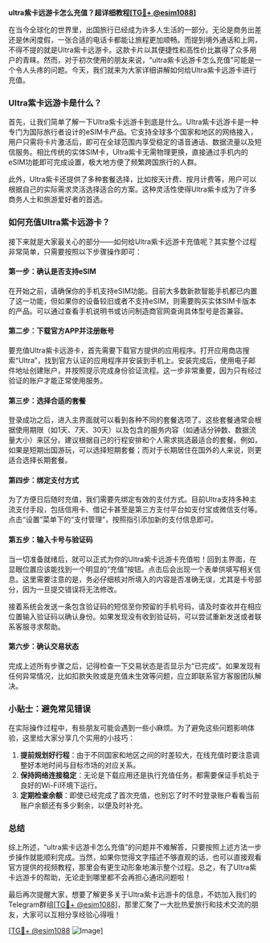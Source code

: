 **ultra紫卡远游卡怎么充值？超详细教程[[TG💪+ @esim1088](https://t.me/s/esim1088)]**

在当今全球化的世界里，出国旅行已经成为许多人生活的一部分。无论是商务出差还是休闲度假，一张合适的电话卡都能让旅程更加顺畅。而提到境外通话和上网，不得不提的就是Ultra紫卡远游卡。这款卡片以其便捷性和高性价比赢得了众多用户的青睐。然而，对于初次使用的朋友来说，“ultra紫卡远游卡怎么充值”可能是一个令人头疼的问题。今天，我们就来为大家详细讲解如何给Ultra紫卡远游卡进行充值。

### Ultra紫卡远游卡是什么？

首先，让我们简单了解一下Ultra紫卡远游卡到底是什么。Ultra紫卡远游卡是一种专门为国际旅行者设计的eSIM卡产品。它支持全球多个国家和地区的网络接入，用户只需将卡片激活后，即可在全球范围内享受稳定的语音通话、数据流量以及短信服务。相比传统的实体SIM卡，Ultra紫卡无需物理更换，直接通过手机内的eSIM功能即可完成设置，极大地方便了频繁跨国旅行的人群。

此外，Ultra紫卡还提供了多种套餐选择，比如按天计费、按月计费等，用户可以根据自己的实际需求灵活选择适合的方案。这种灵活性使得Ultra紫卡成为了许多商务人士和旅游爱好者的首选。

### 如何充值Ultra紫卡远游卡？

接下来就是大家最关心的部分——如何给Ultra紫卡远游卡充值呢？其实整个过程非常简单，只需要按照以下步骤操作即可：

#### 第一步：确认是否支持eSIM

在开始之前，请确保你的手机支持eSIM功能。目前大多数新款智能手机都已内置了这一功能，但如果你的设备较旧或者不支持eSIM，则需要购买实体SIM卡版本的产品。可以通过查看手机说明书或访问制造商官网查询具体型号是否兼容。

#### 第二步：下载官方APP并注册账号

要充值Ultra紫卡远游卡，首先需要下载官方提供的应用程序。打开应用商店搜索“Ultra”，找到官方认证的应用程序并安装到手机上。安装完成后，使用电子邮件地址创建账户，并按照提示完成身份验证流程。这一步非常重要，因为只有经过验证的账户才能正常使用服务。

#### 第三步：选择合适的套餐

登录成功之后，进入主界面就可以看到各种不同的套餐选项了。这些套餐通常会根据使用期限（如1天、7天、30天）以及包含的服务内容（如通话分钟数、数据流量大小）来区分。建议根据自己的行程安排和个人需求挑选最适合的套餐。例如，如果是短期出国游玩，可以选择短期套餐；而对于长期居住在国外的人来说，则更适合选择长期套餐。

#### 第四步：绑定支付方式

为了方便日后随时充值，我们需要先绑定有效的支付方式。目前Ultra支持多种主流支付手段，包括信用卡、借记卡甚至是第三方支付平台如支付宝或微信支付等。点击“设置”菜单下的“支付管理”，按照指引添加新的支付信息即可。

#### 第五步：输入卡号与验证码

当一切准备就绪后，就可以正式为你的Ultra紫卡远游卡充值啦！回到主界面，在显眼位置应该能找到一个明显的“充值”按钮。点击后会出现一个表单供填写相关信息。这里需要注意的是，务必仔细核对所填入的内容是否准确无误，尤其是卡号部分，因为一旦提交错误将无法修改。

接着系统会发送一条包含验证码的短信至你预留的手机号码，请及时查收并在相应位置输入验证码以确认身份。如果发现没有收到验证码，可以尝试重新发送或者联系客服寻求帮助。

#### 第六步：确认交易状态

完成上述所有步骤之后，记得检查一下交易状态是否显示为“已完成”。如果发现有任何异常情况，比如扣款失败或是充值未生效等问题，应立即联系官方客服团队解决。

### 小贴士：避免常见错误

在实际操作过程中，有些朋友可能会遇到一些小麻烦。为了避免这些问题影响体验，这里给大家分享几个实用的小技巧：

1. **提前规划好行程**：由于不同国家和地区之间的时差较大，在线充值时要注意调整好本地时间与目标市场的对应关系。
2. **保持网络连接稳定**：无论是下载应用还是执行充值任务，都需要保证手机处于良好的Wi-Fi环境下运行。
3. **定期检查余额**：即使已经完成了首次充值，也别忘了时不时登录账户看看当前账户余额还有多少剩余，以便及时补充。

### 总结

综上所述，“ultra紫卡远游卡怎么充值”的问题并不难解答，只要按照上述方法一步步操作就能顺利完成。当然，如果你觉得文字描述不够直观的话，也可以直接观看官方提供的视频教程，那里会有更生动形象地演示整个过程。总之，有了Ultra紫卡远游卡的帮助，无论走到哪里都不会再担心通讯问题啦！

最后再次提醒大家，想要了解更多关于Ultra紫卡远游卡的信息，不妨加入我们的Telegram群组[[TG💪+ @esim1088](https://t.me/s/esim1088)]，那里汇聚了一大批热爱旅行和技术交流的朋友，大家可以互相分享经验心得哦！

[[TG💪+ @esim1088](https://t.me/s/esim1088) ![Image](https://i.postimg.cc/4NQfJmqS/Snipaste-2025-05-13-00-14-12.png)]
